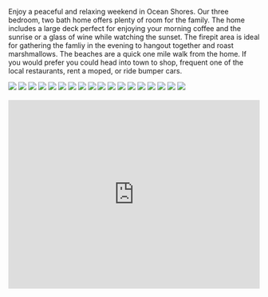Enjoy a peaceful and relaxing weekend in Ocean Shores. Our three bedroom, two bath home offers plenty of room for
the family. The home includes a large deck perfect for enjoying your morning coffee and the sunrise or a glass of
wine while watching the sunset. The firepit area is ideal for gathering the famliy in the evening to hangout
together and roast marshmallows. The beaches are a quick one mile walk from the home. If you would prefer you could head
into town to shop, frequent one of the local restaurants, rent a moped, or ride bumper cars.

<div class="fotorama" data-width="100%" data-ratio="800/600" data-minwidth="400" data-maxwidth="1000"
    data-minheight="300" data-maxheight="100%" data-allowfullscreen="true" data-nav="thumbs" data-loop="true"
    data-autoplay="true">
    <img src="img/image0.jpeg">
    <img src="img/image1.jpeg">
    <img src="img/image2.jpeg">
    <img src="img/image3.jpeg">
    <img src="img/image4.jpeg">
    <img src="img/image5.jpeg">
    <img src="img/image6.jpeg">
    <img src="img/image7.jpeg">
    <img src="img/image8.jpeg">
    <img src="img/image9.jpeg">
    <img src="img/image10.jpeg">
    <img src="img/image11.jpeg">
    <img src="img/image12.jpeg">
    <img src="img/image13.jpeg">
    <img src="img/image14.jpeg">
    <img src="img/image15.jpeg">
    <img src="img/image16.jpeg">
    <img src="img/image17.jpeg">
</div>
<br />
<div style="position: relative; padding-bottom: 75%; height: 0; overflow: hidden;">
    <iframe src="https://calendar.google.com/calendar/embed?height=600&amp;wkst=1&amp;bgcolor=%23ffffff&amp;ctz=America%2FLos_Angeles&amp;src=dWliYzQwZzUxODFvNGJsMmQ5YW5ldjU4dmtAZ3JvdXAuY2FsZW5kYXIuZ29vZ2xlLmNvbQ&amp;color=%23E67C73&amp;showNav=1&amp;showTitle=0&amp;showDate=1&amp;showPrint=0&amp;showTabs=0&amp;showCalendars=0&amp;showTz=0" style="border: 0; position: absolute; top:0; left: 0; width: 100%; height: 100%;" width="100%" height="600" frameborder="0" scrolling="no"></iframe>
</div>
